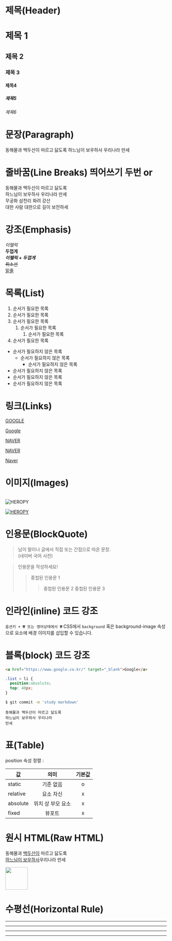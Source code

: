 # 제목(Header)

# 제목 1
## 제목 2
### 제목 3
#### 제목4
##### 제목5
###### 제목6

# 문장(Paragraph)

동해물과 백두산이 마르고 닳도록 
하느님이 보우하사 우리나라 만세

# 줄바꿈(Line Breaks) 띄어쓰기 두번 or <br/>

동해물과 백두산이 마르고 닳도록  
하느님이 보우하사 우리나라 만세  
무궁화 삼천리 화려 강산<br/>
대한 사람 대한으로 길이 보전하세  

# 강조(Emphasis)

_이텔릭_  
**두껍게**  
_**이텔릭 + 두껍게**_  
~~취소선~~  
<u>밑줄</u>

# 목록(List)

1. 순서가 필요한 목록
1. 순서가 필요한 목록
1. 순서가 필요한 목록
    1. 순서가 필요한 목록
        1. 순서가 필요한 목록
1. 순서가 필요한 목록


- 순서가 필요하지 않은 목록
    - 순서가 필요하지 않은 목록
        - 순서가 필요하지 않은 목록
- 순서가 필요하지 않은 목록
- 순서가 필요하지 않은 목록
- 순서가 필요하지 않은 목록

# 링크(Links)

<a href="https://google.com">GOOGLE</a>

[Google](https://google.com)

<a href="https://naver.com" title ="NAVER로 이동!">NAVER</a>

[NAVER](https://naver.com "NAVER로 이동!")

<a href="https://naver.com" title ="NAVER로 이동!" target="_blank">Naver</a>

# 이미지(Images)

![]()

![HEROPY](https://heropy.blog/css/images/vendor_icons/snowpack.png)

[![HEROPY](https://heropy.blog/css/images/vendor_icons/snowpack.png)
](https://heropy.blog/)

# 인용문(BlockQuote)
> 남이 말이나 글에서 직접 또는 간접으로 따온 문장.  
> (네이버 국어 사전)

>인용문을 작성하세요!
>>중첩된 인용문 1
>>>중첩된 인용문 2
>>>중첩된 인용문 3

# 인라인(inline) 코드 강조

`옵션키 + ₩ 또는 영어상태에서 ₩`
CSS에서 `background` 혹은
background-image 속성으로 요소에 배경 이미지를 삽입할 수 있습니다.

# 블록(block) 코드 강조
```html
<a href="https://www.google.co.kr/" target="_blank">Google</a>
```
```css
.list > li {
  position:absolute;
  top: 40px;
}
```

```bash
$ git commit -m 'study markdown'
```

```plaintext
동해물과 백두산이 마르고 닳도록  
하느님이 보우하사 우리나라  
만세
```

# 표(Table)

position 속성 정렬 :

값 | 의미 | 기본값
--|:--:|:--:
static |기준 없음 | o
relative | 요소 자신 | x
absolute | 위치 상 부모 요소 | x
fixed | 뷰포트 | x
 
# 원시 HTML(Raw HTML)

동해물과 <u>백두산이</u> 마르고 닳도록<br/>
<span style="text-decoration:underline;">하느님이 보우하사</span>우리나라 만세<br/>

<img width= "70" src="https://heropy.blog/css/images/vendor_icons/snowpack.png">

# 수평선(Horizontal Rule)

---
---
***
___